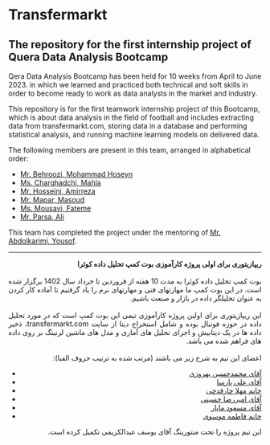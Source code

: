 # Transfermarkt
The repository for the first internship project of Quera Data Analysis Bootcamp
---
Qera Data Analysis Bootcamp has been held for 10 weeks from April to June 2023. in which we learned and practiced both technical and soft skills in order to become ready to work as data analysts in the market and industry.

This repository is for the first teamwork internship project of this Bootcamp, which is about data analysis in the field of football and includes extracting data from transfermarkt.com, storing data in a database and performing statistical analysis, and running machine learning models on delivered data.

The following members are present in this team, arranged in alphabetical order:
* [Mr. Behroozi, Mohammad Hoseyn](https://github.com/MHBehoozi)
* [Ms. Charghadchi, Mahla](https://github.com/mahla-chr)
* [Mr. Hosseini, Amirreza](https://github.com/AmirrezaHosseini/AmirrezaHosseini)
* [Mr. Mapar, Masoud](https://github.com/masoud533)
* [Ms. Mousavi, Fateme](https://github.com/fatememousavi97)
* [Mr. Parsa, Ali](https://github.com/parsa009)

This team has completed the project under the mentoring of [Mr. Abdolkarimi, Yousof](https://github.com/josefkarimi).

---

<p dir=rtl style="text-align:justify">
  <b>
ریپازیتوری برای اولی پروژه کارآموزی بوت کمپ تحلیل داده کوئرا
  </b><br><br>
  بوت کمپ تحلیل داده کوئرا به مدت 10 هفته از فروردین تا خرداد سال 1402 برگزار شده است. در این بوت کمپ ما مهارتهای فنی و مهارتهای نرم را یاد گرفتیم تا آماده کار کردن به عنوان تحلیلگر داده در بازار و صنعت باشیم.
  <br><br>
  این ریپازیتوری برای اولین پروژه کارآموزی تیمی این بوت کمپ است که در مورد تحلیل داده در حوزه فوتبال بوده و شامل استخراج دیتا از سایت transfermarkt.com، ذخیر داده ها در یک دیتابیش و اجرای تحلیل های آماری و مدل های ماشین لرنینگ بر روی داده های فراهم شده می باشد.
  <br><br>
  اعضای این تیم به شرح زیر می باشند (مرتب شده به ترتیب حروف الفبا):
  </p>
  <ul style='text-align:right'>
    <li><a style='text-align:right' href = 'https://github.com/MHBehoozi'> آقای محمدحسین بهروزی </a></li>
    <li><a href = 'https://github.com/parsa009'> آقای علی پارسا </a></li>
    <li><a href = 'https://github.com/mahla-chr'> خانم مهلا چارقدچی </a></li>
    <li><a href = 'https://github.com/AmirrezaHosseini/AmirrezaHosseini'> آقای امیررضا حسینی </a></li>
    <li><a href = 'https://github.com/masoud533'> آقای مسعود ماپار </a></li>
    <li><a href = 'https://github.com/fatememousavi97'> خانم فاطمه موسوی </a></li>
  </ul>
 <p dir=rtl style="text-align:justify">
  این تیم پروژه را تحت منتورینگ آقای یوسف عبدالکریمی تکمیل کرده است.
  </p>
